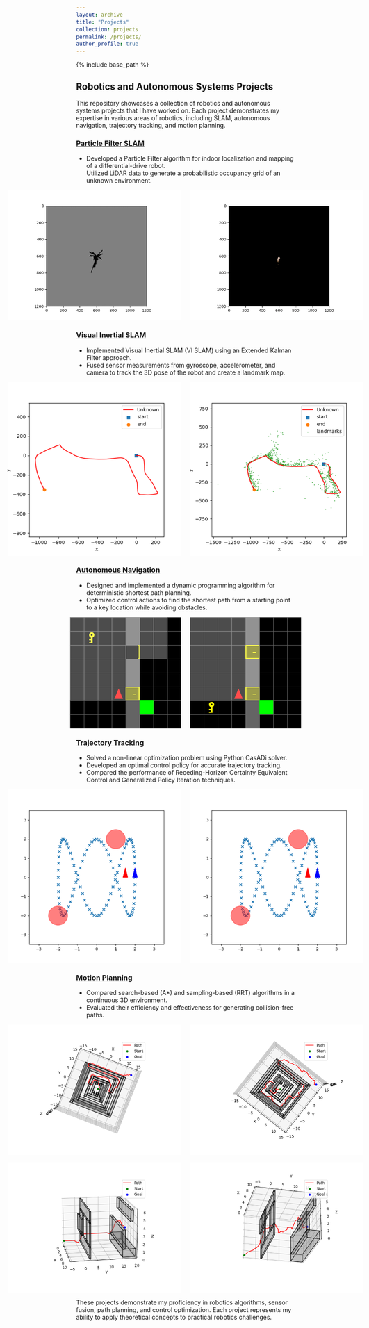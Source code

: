 ```yaml
---
layout: archive
title: "Projects"
collection: projects
permalink: /projects/
author_profile: true
---
```


{% include base_path %}

## Robotics and Autonomous Systems Projects

This repository showcases a collection of robotics and autonomous systems projects that I have worked on. Each project demonstrates my expertise in various areas of robotics, including SLAM, autonomous navigation, trajectory tracking, and motion planning.

### [Particle Filter SLAM](https://github.com/suryapilla/Particle-Filter-SLAM)  
- Developed a Particle Filter algorithm for indoor localization and mapping of a differential-drive robot.  
Utilized LiDAR data to generate a probabilistic occupancy grid of an unknown environment.

<div style="display: flex; justify-content: center;">
  <img src="../gifs/OccupancyGrid_data21.gif" width="400" alt="Rubik's Cube 1" style="margin-right: 20px;">
  <img src="../gifs/TextureMap_data21.gif" width="400" alt="Rubik's Cube 2">
</div>

### [Visual Inertial SLAM](https://github.com/suryapilla/VISLAM)
- Implemented Visual Inertial SLAM (VI SLAM) using an Extended Kalman Filter approach.
- Fused sensor measurements from gyroscope, accelerometer, and camera to track the 3D pose of the robot and create a landmark map.
<div style="display: flex; justify-content: center;">
  <img src="../images/Traj_10.png" width="400" alt="Traj" style="margin-right: 20px;">
  <img src="../images/Traj_feat_10.png" width="400" alt="Traj and features">
</div>

### [Autonomous Navigation](https://github.com/suryapilla/Autonomous-Navigation)
- Designed and implemented a dynamic programming algorithm for deterministic shortest path planning.
- Optimized control actions to find the shortest path from a starting point to a key location while avoiding obstacles.

<div style="display: flex; justify-content: center;">
  <img src="../gifs/doorkey_rand_8-10.gif" width="400" alt="NAvig 1" style="margin-right: 20px;">
  <img src="../gifs/doorkey_rand_8-36.gif" width="400" alt="Navig 2">
</div>

### [Trajectory Tracking](https://github.com/suryapilla/Trajectory-Tracking.git)
- Solved a non-linear optimization problem using Python CasADi solver.
- Developed an optimal control policy for accurate trajectory tracking.
- Compared the performance of Receding-Horizon Certainty Equivalent Control and Generalized Policy Iteration techniques.

<div style="display: flex; justify-content: center;">
  <img src="../gifs/2_5_10.gif" width="400" alt="Tracking 1" style="margin-right: 20px;">
  <img src="../gifs/20_5_10_50T.gif" width="400" alt="Tracking 2">
</div>

### [Motion Planning](https://github.com/suryapilla/motion-planning.git)
- Compared search-based (A*) and sampling-based (RRT) algorithms in a continuous 3D environment.
- Evaluated their efficiency and effectiveness for generating collision-free paths.
<div style="display: flex; justify-content: center;">
  <img src="../images/maze_astar.png" width="400" alt="A *" style="margin-right: 20px;">
  <img src="../images/maze_rrt.png" width="400" alt="RRT">
</div>
<br>
<div style="display: flex; justify-content: center;">
  <img src="../images/window_astar.png" width="400" alt="A *" style="margin-right: 20px;">
  <img src="../images/window_rrt.png" width="400" alt="RRT">
</div>


These projects demonstrate my proficiency in robotics algorithms, sensor fusion, path planning, and control optimization. Each project represents my ability to apply theoretical concepts to practical robotics challenges.
